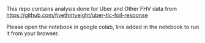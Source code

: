 This repo contains analysis done for Uber and Other FHV data from https://github.com/fivethirtyeight/uber-tlc-foil-response

Please open the notebook in google colab, link added in the notebook to run it from your browser.

